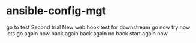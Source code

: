 # ansible-config-mgt
go to test
Second trial
New web hook
test for downstream
go  now
try now
lets go again
now
back again
back again
no back
start again
now
